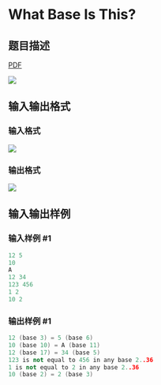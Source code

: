 # What Base Is This?

## 题目描述

[problemUrl]: https://uva.onlinejudge.org/index.php?option=com_onlinejudge&Itemid=8&category=5&page=show_problem&problem=279

[PDF](https://uva.onlinejudge.org/external/3/p343.pdf)

![](https://cdn.luogu.com.cn/upload/vjudge_pic/UVA343/8463fc06a49e4ce6dab0645811b7751cada36605.png)

## 输入输出格式

### 输入格式

![](https://cdn.luogu.com.cn/upload/vjudge_pic/UVA343/75fab9506489412c47867e5b71e703e0d0cc8fc2.png)

### 输出格式

![](https://cdn.luogu.com.cn/upload/vjudge_pic/UVA343/b0e095f1ce62ef0aee1e9a453e0bd0f3f9af2590.png)

## 输入输出样例

### 输入样例 #1

```cpp
12 5
10
A
12 34
123 456
1 2
10 2
```


### 输出样例 #1

```cpp
12 (base 3) = 5 (base 6)
10 (base 10) = A (base 11)
12 (base 17) = 34 (base 5)
123 is not equal to 456 in any base 2..36
1 is not equal to 2 in any base 2..36
10 (base 2) = 2 (base 3)
```


